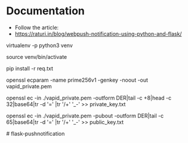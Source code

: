 # Documentation

* Follow the article:
* https://raturi.in/blog/webpush-notification-using-python-and-flask/

virtualenv -p python3 venv  

source venv/bin/activate

pip install -r req.txt

openssl ecparam -name prime256v1 -genkey -noout -out vapid_private.pem

openssl ec -in ./vapid_private.pem -outform DER|tail -c +8|head -c 32|base64|tr -d '=' |tr '/+' '_-' >> private_key.txt

openssl ec -in ./vapid_private.pem -pubout -outform DER|tail -c 65|base64|tr -d '=' |tr '/+' '_-' >> public_key.txt


#   f l a s k - p u s h n o t i f i c a t i o n 
 
 
